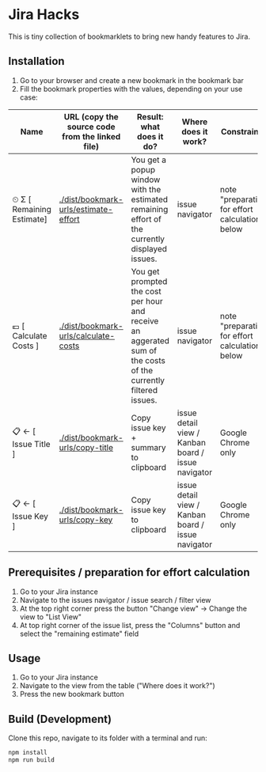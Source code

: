 # Jira Hacks

This is tiny collection of bookmarklets to bring new handy features to Jira.

## Installation

1. Go to your browser and create a new bookmark in the bookmark bar
2. Fill the bookmark properties with the values, depending on your use case:

| Name                      | URL (copy the source code from the linked file)                    | Result: what does it do?                                                                                       | Where does it work?                                | Constraints                                     |
| ------------------------- | ------------------------------------------------------------------ | -------------------------------------------------------------------------------------------------------------- | -------------------------------------------------- | ----------------------------------------------- |
| ⏲ Σ [ Remaining Estimate] | [./dist/bookmark-urls/estimate-effort](./dist/bookmark-urls/estimate-effort) | You get a popup window with the estimated remaining effort of the currently displayed issues.                  | issue navigator                                    | note "preparation for effort calculation" below |
| 💶 [ Calculate Costs ]    | [./dist/bookmark-urls/calculate-costs](./dist/bookmark-urls/calculate-costs) | You get prompted the cost per hour and receive an aggerated sum of the costs of the currently filtered issues. | issue navigator                                    | note "preparation for effort calculation" below |
| 📋 ← [ Issue Title ]      | [./dist/bookmark-urls/copy-title](./dist/bookmark-urls/copy-title)             | Copy issue key + summary to clipboard                                                                          | issue detail view / Kanban board / issue navigator | Google Chrome only                              |
| 📋 ← [ Issue Key ]      | [./dist/bookmark-urls/copy-key](./dist/bookmark-urls/copy-key)             | Copy issue key to clipboard                                                                          | issue detail view / Kanban board / issue navigator | Google Chrome only                              |

## Prerequisites / preparation for effort calculation

1. Go to your Jira instance
2. Navigate to the issues navigator / issue search / filter view
3. At the top right corner press the button "Change view" -> Change the view to "List View"
4. At top right corner of the issue list, press the "Columns" button and select the "remaining estimate" field

## Usage

1. Go to your Jira instance
2. Navigate to the view from the table ("Where does it work?")
3. Press the new bookmark button

## Build (Development)

Clone this repo, navigate to its folder with a terminal and run:

```bash
npm install
npm run build
```

